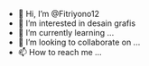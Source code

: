 - 👋 Hi, I’m @Fitriyono12
- 👀 I’m interested in desain grafis
- 🌱 I’m currently learning ...
- 💞️ I’m looking to collaborate on ...
- 📫 How to reach me ...

<!---
Fitriyono12/Fitriyono12 is a ✨ special ✨ repository because its `README.md` (this file) appears on your GitHub profile.
You can click the Preview link to take a look at your changes.
--->
